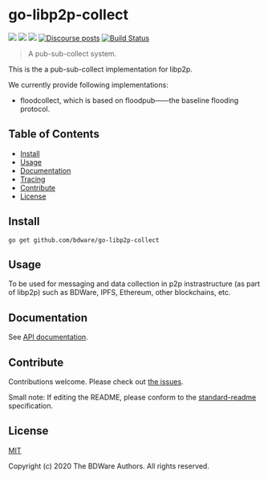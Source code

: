 # go-libp2p-collect

[![](https://img.shields.io/badge/made%20by-BDWare%20Team-red.svg?style=flat-square)](http://bdware.org/)
[![](https://img.shields.io/badge/project-libp2p-yellow.svg?style=flat-square)](http://github.com/libp2p/libp2p)
[![](https://img.shields.io/badge/freenode-%23libp2p-yellow.svg?style=flat-square)](http://webchat.freenode.net/?channels=%23libp2p)
[![Discourse posts](https://img.shields.io/discourse/https/discuss.libp2p.io/posts.svg)](https://discuss.libp2p.io)
[![Build Status](https://travis-ci.com/BDWare/go-libp2p-collect.svg?branch=master)](https://travis-ci.com/BDWare/go-libp2p-collect)

> A pub-sub-collect system.

This is the a pub-sub-collect implementation for libp2p.

We currently provide following implementations:
- floodcollect, which is based on floodpub——the baseline flooding protocol.

## Table of Contents

- [Install](#install)
- [Usage](#usage)
- [Documentation](#documentation)
- [Tracing](#tracing)
- [Contribute](#contribute)
- [License](#license)

## Install

```
go get github.com/bdware/go-libp2p-collect
```

## Usage

To be used for messaging and data collection in p2p instrastructure (as part of libp2p) such as BDWare, IPFS, Ethereum, other blockchains, etc.

## Documentation

See [API documentation](https://pkg.go.dev/github.com/bdware/go-libp2p-collect).

## Contribute

Contributions welcome. Please check out [the issues](https://github.com/BDWare/go-libp2p-collect/issues).

Small note: If editing the README, please conform to the [standard-readme](https://github.com/RichardLitt/standard-readme) specification.

## License

[MIT](LICENSE)

Copyright (c) 2020 The BDWare Authors. All rights reserved.
